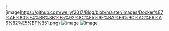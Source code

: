 ![image]https://github.com/weilyf2017/Blog/blob/master/images/Docker%E7%AE%80%E4%BB%8B%E5%92%8C%E5%9F%BA%E6%9C%AC%E6%A6%82%E5%BF%B51.png)
![image](https://github.com/weilyf2017/Blog/blob/master/images/%E9%95%9C%E5%83%8F%E4%B8%8E%E5%AE%B9%E5%99%A82.png)
![image](https://github.com/weilyf2017/Blog/blob/master/images/%E5%85%B6%E4%BB%963.png)

